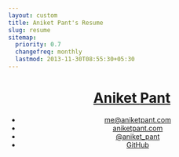 ```yaml
---
layout: custom
title: Aniket Pant's Resume
slug: resume
sitemap:
  priority: 0.7
  changefreq: monthly
  lastmod: 2013-11-30T08:55:30+05:30
---
```


<div class="wrapper">
  <div class="grid">
    <header class="grid__item  one-quarter  palm-one-whole  header-container">
      <h1><a href="/" rel="nofollow" class="brand"><span class="part--former weight--light">Aniket</span> <span class="part--latter  weight--semibold">Pant</span></a></h1>
      <nav>
        <ul class="nav  nav--stacked  nav--block">
          <li><a href="mailto:me@aniketpant.com">me@aniketpant.com</a></li><li><a href="http://www.aniketpant.com">aniketpant.com</a></li><li><a href="https://twitter.com/aniket_pant">@aniket_pant</a></li><li><a href="https://github.com/aniketpant">GitHub</a></li>
        </ul>
      </nav>
    </header><!--

  --><div class="grid__item  three-quarters  palm-one-whole  main-container">
      <blockquote>
        <p>Self-taught full stack developer with expertise in front-end and a passion for making the front-end semantic and understandable.</p>
      </blockquote>

      <section>
        <h2 class="gamma">Experience</h2>

        <h3 class="delta  flush--bottom"><a href="http://www.zomato.com">Zomato</a>&nbsp;<span class="loz current">current</span></h3>
        <p class="byline">Software Engineer | June, 2014 &ndash; Present</p>

        <h3 class="delta  flush--bottom"><a href="https://www.instamojo.com">Instamojo</a></h3>
        <p class="byline">Front End Consultant | September, 2013 &ndash; March, 2014</p>
        <p>Worked with the team remotely to develop a <a href="https://github.com/aniketpant/immoral">modal library</a> and the embed buttons given by Instamojo for remote checkout.</p>

        <h3 class="delta  flush--bottom"><a href="http://markmyword.in">Mark My Word</a></h3>
        <p class="byline">Curator | Feb, 2012 &ndash; May, 2014</p>
        <p>Founded Mark My Word which is India's First Content &amp; Design Conference featuring speakers around India and gathering a crowd of over 500 people.</p>

        <h3 class="delta  flush--bottom"><a href="http://webmutiny.in">Web Mutiny</a></h3>
        <p class="byline">Lead Front End Developer | Nov, 2012 &ndash; May, 2013</p>
        <p>The major concentration of my work was building websites which have a strong foundation making them easier to scale. During my term at Web Mutiny, I worked on two projects &ndash; Instamojo and Current News.</p>

        <h4 class="flush--bottom"><a href="http://instamojo.com">Instamojo</a></h4>
        <p>Created a static website design using Jekyll. inuit.css was used as the CSS framework as it provides a strong foundation for designing. All page templates and basic page designs were created by me.</p>

        <h4 class="flush--bottom">Current News</h4>
        <p>Built a new child theme for Thesis. The theme had support for a new custom post type which was further associated with taxonomies of it's own. The features needed for creating the new site required the creation of a number of custom loops. We created a Custom Loop API of our own which made the creation of pages simpler. The theme also had a number of custom hooks created by us. Metabox support for custom post types was built using <a href="https://github.com/jaredatch/Custom-Metaboxes-and-Fields-for-WordPress">Custom Metaboxes and Fields for WordPress</a>.</p>

        <h3 class="delta  flush--bottom"><a href="http://tedxbitsgoa.com/2012">TEDxBITSGoa 2012</a></h3>
        <p class="byline">Designer &amp; Developer | Nov, 2011 &ndash; Feb, 2012</p>
        <p>The entire design and development of the TEDxBITSGoa 2012 website was handled by me. The website was developed over WordPress and I created a new theme that used a custom post types for listing the speakers. The theme used Bones as the WordPress theme framework. The curator of TEDxBITSGoa 2012 was looking for a fresh design for the event and he did not want to go for the usual designs followed by other TEDx events happening around. CSS animations were new around the scene that time and I created some interactive elements for the website.</p>

        <h3 class="delta  flush--bottom"><a href="http://nih.ernet.in">National Institute of Hydrology, Roorkee</a></h3>
        <p class="byline">Intern | May, 2012 &ndash; July, 2012</p>
        <p>Worked in Remote Sensing &amp; GIS Laboratory and spent my time learning different GIS software. The completion of the internship also involved a project titled _Web GIS and its Applications in Water Resource Systems_. The project required me to create a web application using Open GIS.</p>

        <h3 class="delta  flush--bottom"><a href="http://lsipl.com">LogicSoft International Private Limited</a></h3>
        <p class="byline">Intern | May, 2011 &ndash; July, 2011</p>
        <p>Worked as an intern working with C#, ASP .NET and SQL Server 2005. The initial phase of my internship went into learning the required technologies from my mentor. Later, I got the opportunity to work on a live With the entire team and understand how projects are handled.</p>
      </section>

      <section>
        <h2 class="gamma">Speaking</h2>

        <p>I love to speak and I have been a speaker at a few events in the past:</p>
        <ul>
          {% for post in site.posts %}{% if post.category == 'talk' %}
          <li><a href="{{ post.url }}">{{ post.title }}</a></li>
          {% endif %}{% endfor %}
        </ul>

        <p>In April 2013, I conducted a workshop on HTML5 organized by Mozilla User Group, Goa for final year students of various colleges from Goa.</p>
      </section>

      <section>
        <h2 class="gamma">Technical Skills</h2>
        <p>I have a good level of understanding of projects and my major skill lies in creating the architecture for projects which involves planning at the modular level, the database design and the timeline for the project.</p>

        <h3 class="delta  flush--bottom">Front-end stack</h3>
        <p>HTML(5), CSS(3), Sass, jQuery</p>

        <h3 class="delta  flush--bottom">Back-end stack</h3>
        <p>CodeIgniter, Laravel, WordPress, MySQL</p>
      </section>

      <section>
        <h2 class="gamma">Education</h2>

        <h3 class="delta  flush--bottom">B.E (Hons) Mechanical Engineering</h3>
        <p class="byline"><a href="http://universe.bits-pilani.ac.in">BITS Pilani</a> | 2010 &ndash; Present</p>
        <p class="flush--bottom">Electives undertaken:</p>
        <ul>
          <li>Internetworking Technologies</li>
          <li>Journalism</li>
          <li>Financial Management</li>
        </ul>

        <h4 class="flush--bottom">Inventory Allotment App</h4>
        <p>The project required me to redesign the database and refactor the code for an already existing inventory application. The old application lacked a number of features and the code had to be rewritten. I built the application using Laravel and MySQL.</p>

        <h3 class="delta  flush--bottom">10th &amp; 12th &mdash; CBSE Board</h3>
        <p class="byline"><a href="http://www.apsdk.com">Army Public School, Dhaula Kuan</a> | 2008 &ndash; 2010</p>
        <p>An active member of the Quiz Club and Genesis (Computer Club). Throughout my school years I actively participated in a number of events ranging from quizzing to music.</p>
      </section>

      <section>
        <h2 class="gamma">Professional Interests</h2>
        <p>Application Building, Front-end Architecture, Education, Typography</p>
      </section>
    </div>
  </div>
</div>
